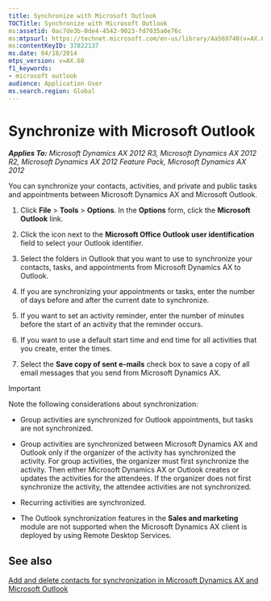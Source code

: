 ```yaml
---
title: Synchronize with Microsoft Outlook
TOCTitle: Synchronize with Microsoft Outlook
ms:assetid: 0ac7de3b-0de4-4542-9023-fd7035a0e76c
ms:mtpsurl: https://technet.microsoft.com/en-us/library/Aa569740(v=AX.60)
ms:contentKeyID: 37822137
ms.date: 04/18/2014
mtps_version: v=AX.60
f1_keywords:
- microsoft outlook
audience: Application User
ms.search.region: Global
---
```


# Synchronize with Microsoft Outlook 


_**Applies To:** Microsoft Dynamics AX 2012 R3, Microsoft Dynamics AX 2012 R2, Microsoft Dynamics AX 2012 Feature Pack, Microsoft Dynamics AX 2012_

You can synchronize your contacts, activities, and private and public tasks and appointments between Microsoft Dynamics AX and Microsoft Outlook.

1.  Click **File** \> **Tools** \> **Options**. In the **Options** form, click the **Microsoft Outlook** link.

2.  Click the icon next to the **Microsoft Office Outlook user identification** field to select your Outlook identifier.

3.  Select the folders in Outlook that you want to use to synchronize your contacts, tasks, and appointments from Microsoft Dynamics AX to Outlook.

4.  If you are synchronizing your appointments or tasks, enter the number of days before and after the current date to synchronize.

5.  If you want to set an activity reminder, enter the number of minutes before the start of an activity that the reminder occurs.

6.  If you want to use a default start time and end time for all activities that you create, enter the times.

7.  Select the **Save copy of sent e-mails** check box to save a copy of all email messages that you send from Microsoft Dynamics AX.


> [!IMPORTANT]
> <P>Note the following considerations about synchronization:</P>
> <UL>
> <LI>
> <P>Group activities are synchronized for Outlook appointments, but tasks are not synchronized.</P>
> <LI>
> <P>Group activities are synchronized between Microsoft Dynamics AX and Outlook only if the organizer of the activity has synchronized the activity. For group activities, the organizer must first synchronize the activity. Then either Microsoft Dynamics AX or Outlook creates or updates the activities for the attendees. If the organizer does not first synchronize the activity, the attendee activities are not synchronized.</P>
> <LI>
> <P>Recurring activities are synchronized.</P>
> <LI>
> <P>The Outlook synchronization features in the <STRONG>Sales and marketing</STRONG> module are not supported when the Microsoft Dynamics AX client is deployed by using Remote Desktop Services.</P></LI></UL>



## See also

[Add and delete contacts for synchronization in Microsoft Dynamics AX and Microsoft Outlook](add-and-delete-contacts-for-synchronization-in-microsoft-dynamics-ax-and-microsoft-outlook.md)

  


